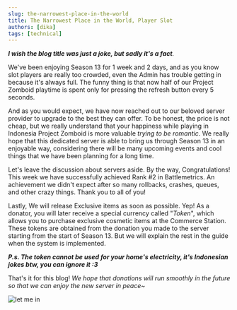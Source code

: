 ```yaml
---
slug: the-narrowest-place-in-the-world
title: The Narrowest Place in the World, Player Slot
authors: [dika]
tags: [technical]
---
```


_**I wish the blog title was just a joke, but sadly it's a fact**._

We've been enjoying Season 13 for 1 week and 2 days, and as you know slot players are really too crowded, even the Admin has trouble getting in because it's always full. The funny thing is that now half of our Project Zomboid playtime is spent only for pressing the refresh button every 5 seconds.

And as you would expect, we have now reached out to our beloved server provider to upgrade to the best they can offer. To be honest, the price is not cheap, but we really understand that your happiness while playing in Indonesia Project Zomboid is more valuable _trying to be romantic_. We really hope that this dedicated server is able to bring us through Season 13 in an enjoyable way, considering there will be many upcoming events and cool things that we have been planning for a long time.

Let's leave the discussion about servers aside. By the way, Congratulations! This week we have successfully achieved Rank #2 in Battlemetrics. An achievement we didn't expect after so many rollbacks, crashes, queues, and other crazy things. Thank you to all of you!

Lastly, We will release Exclusive items as soon as possible. Yep! As a donator, you will later receive a special currency called "_Token_", which allows you to purchase exclusive cosmetic items at the Commerce Station. These tokens are obtained from the donation you made to the server starting from the start of Season 13. But we will explain the rest in the guide when the system is implemented.

_**P.s. The token cannot be used for your home's electricity, it's Indonesian jokes btw, you can ignore it :3**_

That's it for this blog! _We hope that donations will run smoothly in the future so that we can enjoy the new server in peace~_

![let me in](https://cdn.discordapp.com/attachments/1060944505215402174/1060944505639030815/let-me-in-eric-andre.gif)

